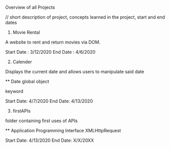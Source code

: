 Overview of all Projects 

//  short description of project, 
    concepts learned in the project,
    start and end dates

1. Movie Rental 

A website to rent and return movies via DOM.

Start Date : 3/12/2020
End Date : 4/6/2020

2. Calender

Displays the current date and allows users to manipulate said date

**
Date global object
<!-- this --> keyword

Start Date: 4/7/2020
End Date: 4/13/2020

3. firstAPIs 

folder containing first uses of APIs 

**
Application Programming Interface
XMLHttpRequest


Start Date: 4/13/2020
End Date: X/X/20XX